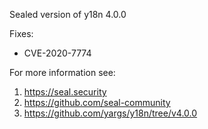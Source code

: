 Sealed version of y18n 4.0.0

Fixes:
- CVE-2020-7774

For more information see:
  1. https://seal.security
  2. https://github.com/seal-community
  3. https://github.com/yargs/y18n/tree/v4.0.0
